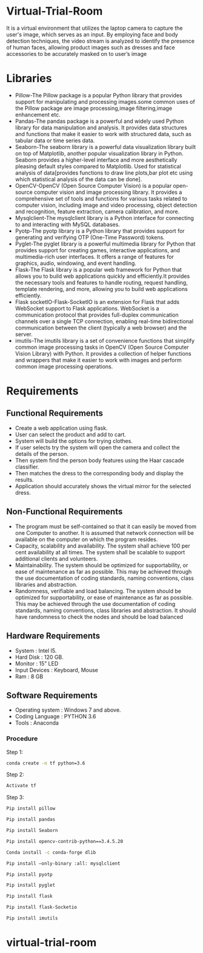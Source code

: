 # Virtual-Trial-Room

It is a virtual environment that utilizes the laptop camera to capture the user's image, which serves as an input. By employing face and body detection techniques, the video stream is analyzed to identify the presence of human faces, allowing product images such as dresses and face accessories to be accurately masked on to user’s image

# Libraries

- Pillow-The Pillow package is a popular Python library that provides support for manipulating and processing images.some common uses of the Pillow package are image processing,image filtering,image enhancement etc.
- Pandas-The pandas package is a powerful and widely used Python library for data manipulation and analysis. It provides data structures and functions that make it easier to work with structured data, such as tabular data or time series data.
- Seaborn-The seaborn library is a powerful data visualization library built on top of Matplotlib, another popular visualization library in Python. Seaborn provides a higher-level interface and more aesthetically pleasing default styles compared to Matplotlib. Used for statistical analysis of data[provides functions to draw line plots,bar plot etc using which statistical analysis of the data can be done].
- OpenCV-OpenCV (Open Source Computer Vision) is a popular open-source computer vision and image processing library. It provides a comprehensive set of tools and functions for various tasks related to computer vision, including image and video processing, object detection and recognition, feature extraction, camera calibration, and more. 
- Mysqlclient-The mysqlclient library is a Python interface for connecting to and interacting with MySQL databases.
- Pyotp-The pyotp library is a Python library that provides support for generating and verifying OTP (One-Time Password) tokens.
- Pyglet-The pyglet library is a powerful multimedia library for Python that provides support for creating games, interactive applications, and multimedia-rich user interfaces. It offers a range of features for graphics, audio, windowing, and event handling.
- Flask-The Flask library is a popular web framework for Python that allows you to build web applications quickly and efficiently.It provides the necessary tools and features to handle routing, request handling, template rendering, and more, allowing you to build web applications efficiently.
- Flask socketIO-Flask-SocketIO is an extension for Flask that adds WebSocket support to Flask applications. WebSocket is a communication protocol that provides full-duplex communication channels over a single TCP connection, enabling real-time bidirectional communication between the client (typically a web browser) and the server. 
- imutils-The imutils library is a set of convenience functions that simplify common image processing tasks in OpenCV (Open Source Computer Vision Library) with Python. It provides a collection of helper functions and wrappers that make it easier to work with images and perform common image processing operations.

# Requirements
## Functional Requirements
- Create a web application using flask. 
- User can select the product and add to cart. 
- System will build the options for trying clothes. 
- If user selects try the system will open the camera and collect the details of the person.
- Then system find the person body features using the Haar cascade classifier. 
- Then matches the dress to the corresponding body and display the results. 
- Application should accurately shows the virtual mirror for the selected dress.

## Non-Functional Requirements
- The program must be self-contained so that it can easily be moved from one Computer to another. It is assumed that network connection will be available on the computer on which the program resides. 
- Capacity, scalability and availability. The system shall achieve 100 per cent availability at all times. The system shall be scalable to support additional clients and volunteers.
- Maintainability. The system should be optimized for supportability, or ease of maintenance as far as possible. This may be achieved through the use documentation of coding standards, naming conventions, class libraries and abstraction. 
- Randomness, verifiable and load balancing. The system should be optimized for supportability, or ease of maintenance as far as possible. This may be achieved through the use documentation of coding standards, naming conventions, class libraries and abstraction. It should have randomness to check the nodes and should be load balanced

## Hardware Requirements
- System : Intel I5. 
- Hard Disk : 120 GB.
- Monitor : 15” LED 
- Input Devices : Keyboard, Mouse 
- Ram : 8 GB

## Software Requirements
- Operating system : Windows 7 and above.
- Coding Language : PYTHON 3.6 
- Tools : Anaconda

### Procedure

 Step 1: 
  ```bash
  conda create -n tf python=3.6
  ```
  Step 2: 
  ```bash
  Activate tf
  ```
  Step 3: 
  ```bash
  Pip install pillow
  ```
  ```bash 
 Pip install pandas
  ```
 ```bash 
 Pip install Seaborn
  ```
 ```bash 
 Pip install opencv-contrib-python==3.4.5.20
  ```
 ```bash 
 Conda install -c conda-forge dlib
  ```
 ```bash 
 Pip install –only-binary :all: mysqlclient
  ```
 ```bash 
 Pip install pyotp
  ```
 ```bash 
 Pip install pyglet
  ```
 ```bash 
 Pip install flask
  ```
 ```bash 
 Pip install flask-Socketio
  ```
   ```bash 
 Pip install imutils
  ```











 
# virtual-trial-room
